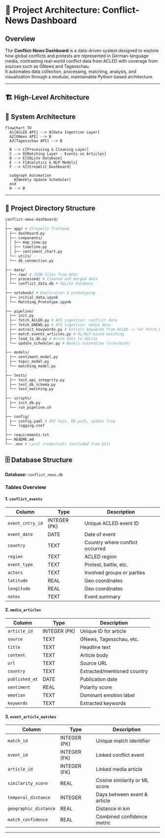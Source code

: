 # 🧭 Project Architecture: Conflict-News Dashboard

## Overview

The **Conflict-News Dashboard** is a data-driven system designed to explore how global conflicts and protests are represented in German-language media, contrasting real-world conflict data from ACLED with coverage from sources such as GNews and Tagesschau.  
It automates data collection, processing, matching, analysis, and visualization through a modular, maintainable Python-based architecture.

---

## 🏗️ High-Level Architecture


## 🧭 System Architecture

```mermaid
flowchart TD
  A1[ACLED API] --> B[Data Ingestion Layer]
  A2[GNews API] --> B
  A3[Tagesschau API] --> B

  B --> C[Processing & Cleaning Layer]
  C --> D[Matching Layer - Events vs Articles]
  D --> E[SQLite Database]
  E --> F[Analytics & NLP Models]
  F --> G[Streamlit Dashboard]

  subgraph Automation
    H[Weekly Update Scheduler]
  end
  H --> B
```

---

## 🧩 Project Directory Structure

```bash
conflict-news-dashboard/
│
├── app/ # Streamlit frontend
│ ├── dashboard.py
│ ├── components/
│ │ ├── map_view.py
│ │ ├── timeline.py
│ │ ├── sentiment_chart.py
│ └── utils/
│ └── db_connection.py
│
├── data/
│ ├── raw/ # JSON files from APIs
│ ├── processed/ # Cleaned and merged data
│ └── conflict_data.db # SQLite database
│
├── notebook/ # Exploration & prototyping
│ ├── initial_data.ipynb
│ └── Matching_Prototype.ipynb 
│
├── pipeline/
│ ├── init.py
│ ├── fetch_ACLED.py # API ingestion: conflict data
│ ├── fetch_GNEWS.py # API ingestion: media data
│ ├── extract_kewywords.py # Extract keywords from ACLED -> for fetch_GNEWS.API
│ ├── match_events_articles.py # ML/NLP-based matching
│ ├── load_to_db.py # Write data to SQLite
│ └── update_scheduler.py # Weekly automation (cron/bash)
│
├── models/
│ ├── sentiment_model.py
│ ├── topic_model.py
│ └── matching_model.py
│
├── tests/
│ ├── test_api_integrity.py
│ ├── test_db_schema.py
│ └── test_matching.py
│
├── scripts/
│ ├── init_db.py
│ └── run_pipeline.sh
│
├── config/
│ ├── config.yaml # API keys, DB path, update freq
│ └── logging.conf
│
├── requirements.txt
├── README.md
└── .env # Local credentials (excluded from Git)
```

## 🗄️ Database Structure

**Database:** `conflict_news.db`

### Tables Overview

#### 1. `conflict_events`
| Column | Type | Description |
|---------|------|-------------|
| `event_cntry_id` | INTEGER (PK) | Unique ACLED event ID |
| `event_date` | DATE | Date of event |
| `country` | TEXT | Country where conflict occurred |
| `region` | TEXT | ACLED region |
| `event_type` | TEXT | Protest, battle, etc. |
| `actors` | TEXT | Involved groups or parties |
| `latitude` | REAL | Geo coordinates |
| `longitude` | REAL | Geo coordinates |
| `notes` | TEXT | Event summary |

#### 2. `media_articles`
| Column | Type | Description |
|---------|------|-------------|
| `article_id` | INTEGER (PK) | Unique ID for article |
| `source` | TEXT | GNews, Tagesschau, etc. |
| `title` | TEXT | Headline text |
| `content` | TEXT | Article body |
| `url` | TEXT | Source URL |
| `country` | TEXT | Extracted/mentioned country |
| `published_at` | DATE | Publication date |
| `sentiment` | REAL | Polarity score |
| `emotion` | TEXT | Dominant emotion label |
| `keywords` | TEXT | Extracted keywords |

#### 3. `event_article_matches`
| Column | Type | Description |
|---------|------|-------------|
| `match_id` | INTEGER (PK) | Unique match identifier |
| `event_id` | INTEGER (FK) | Linked conflict event |
| `article_id` | INTEGER (FK) | Linked media article |
| `similarity_score` | REAL | Cosine similarity or ML score |
| `temporal_distance` | INTEGER | Days between event & article |
| `geographic_distance` | REAL | Distance in km |
| `match_confidence` | REAL | Combined confidence metric |

---


